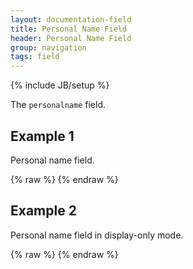 ```yaml
---
layout: documentation-field
title: Personal Name Field
header: Personal Name Field
group: navigation
tags: field
---
```

{% include JB/setup %}


The ```personalname``` field.


## Example 1
Personal name field.
<div id="field1"> </div>
{% raw %}
<script type="text/javascript" id="field1-script">
$("#field1").alpaca({
    "data": "Oscar Zoroaster Phadrig Isaac Norman Henkel Emmannuel Ambroise Diggs",
    "options": {
        "type": "personalname"
    }
});
</script>
{% endraw %}


## Example 2
Personal name field in display-only mode.
<div id="field2"> </div>
{% raw %}
<script type="text/javascript" id="field2-script">
$("#field2").alpaca({
    "data": "Oscar Zoroaster Phadrig Isaac Norman Henkel Emmannuel Ambroise Diggs",
    "options": {
        "type": "personalname",
        "label": "Name"
    },
    "view": "VIEW_BOOTSTRAP_DISPLAY"
});
</script>
{% endraw %}